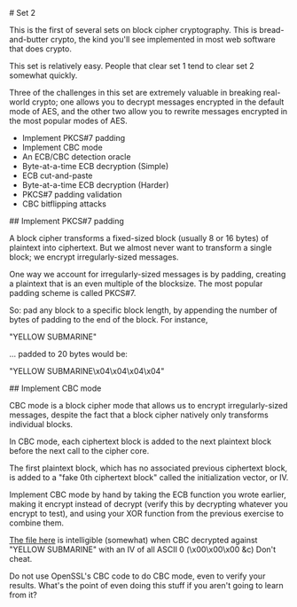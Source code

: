 # Set 2

 This is the first of several sets on block cipher cryptography. This is bread-and-butter crypto, the kind you'll see implemented in most web software that does crypto.

This set is relatively easy. People that clear set 1 tend to clear set 2 somewhat quickly.

Three of the challenges in this set are extremely valuable in breaking real-world crypto; one allows you to decrypt messages encrypted in the default mode of AES, and the other two allow you to rewrite messages encrypted in the most popular modes of AES. 

 - Implement PKCS#7 padding
 - Implement CBC mode
 - An ECB/CBC detection oracle
 - Byte-at-a-time ECB decryption (Simple)
 - ECB cut-and-paste
 - Byte-at-a-time ECB decryption (Harder)
 - PKCS#7 padding validation
 - CBC bitflipping attacks

## Implement PKCS#7 padding

A block cipher transforms a fixed-sized block (usually 8 or 16 bytes) of plaintext into ciphertext. But we almost never want to transform a single block; we encrypt irregularly-sized messages.

One way we account for irregularly-sized messages is by padding, creating a plaintext that is an even multiple of the blocksize. The most popular padding scheme is called PKCS#7.

So: pad any block to a specific block length, by appending the number of bytes of padding to the end of the block. For instance,

"YELLOW SUBMARINE"

... padded to 20 bytes would be:

"YELLOW SUBMARINE\x04\x04\x04\x04"

## Implement CBC mode

CBC mode is a block cipher mode that allows us to encrypt irregularly-sized messages, despite the fact that a block cipher natively only transforms individual blocks.

In CBC mode, each ciphertext block is added to the next plaintext block before the next call to the cipher core.

The first plaintext block, which has no associated previous ciphertext block, is added to a "fake 0th ciphertext block" called the initialization vector, or IV.

Implement CBC mode by hand by taking the ECB function you wrote earlier, making it encrypt instead of decrypt (verify this by decrypting whatever you encrypt to test), and using your XOR function from the previous exercise to combine them.

[The file here](data/10.txt) is intelligible (somewhat) when CBC decrypted against "YELLOW SUBMARINE" with an IV of all ASCII 0 (\x00\x00\x00 &c)
Don't cheat.

Do not use OpenSSL's CBC code to do CBC mode, even to verify your results. What's the point of even doing this stuff if you aren't going to learn from it?
